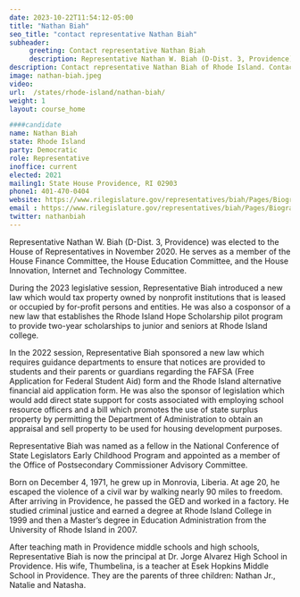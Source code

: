 ```yaml
---
date: 2023-10-22T11:54:12-05:00
title: "Nathan Biah"
seo_title: "contact representative Nathan Biah"
subheader:
     greeting: Contact representative Nathan Biah
     description: Representative Nathan W. Biah (D-Dist. 3, Providence) was elected to the House of Representatives in November 2020. He serves as a member of the House Finance Committee, the House Education Committee,​ and the House Innovation, Internet and Technology Committee.
description: Contact representative Nathan Biah of Rhode Island. Contact information for Nathan Biah includes email address, phone number, and mailing address.
image: nathan-biah.jpeg
video:
url:  /states/rhode-island/nathan-biah/
weight: 1
layout: course_home

####candidate
name: Nathan Biah
state: Rhode Island
party: Democratic
role: Representative
inoffice: current
elected: 2021
mailing1: State House Providence, RI 02903
phone1: 401-470-0404
website: https://www.rilegislature.gov/representatives/biah/Pages/Biography.aspx/
email : https://www.rilegislature.gov/representatives/biah/Pages/Biography.aspx/
twitter: nathanbiah
---
```


Representative Nathan W. Biah (D-Dist. 3, Providence) was elected to the House of Representatives in November 2020. He serves as a member of the House Finance Committee, the House Education Committee,​ and the House Innovation, Internet and Technology Committee.

During the 2023 legislative session, Representative Biah introduced a new law which would tax property owned by nonprofit institutions that is leased or occupied by for-profit persons and entities. He was also a cosponsor of a new law that establishes the Rhode Island Hope Scholarship pilot program to provide two-year scholarships to junior and seniors at Rhode Island college.

In the 2022 session, Representative Biah sponsored a new law which requires guidance departments to ensure that notices are provided to students and their parents or guardians regarding the FAFSA (Free Application for Federal Student Aid) form and the Rhode Island alternative financial aid application form. He was also the sponsor of legislation which would add direct state support for costs associated with employing school resource officers and a bill which promotes the use of state surplus property by permitting the Department of Administration to obtain an appraisal and sell property to be used for housing development purposes.


Representative Biah was named as a fellow in the National Conference of State Legislators Early Childhood Program and appointed as a member of the Office of Postsecondary Commissioner Advisory Committee.

Born on December 4, 1971, he grew up in Monrovia, Liberia. At age 20, he escaped the violence of a civil war by walking nearly 90 miles to freedom. After arriving in Providence, he passed the GED and worked in a factory. He studied criminal justice and earned a degree at Rhode Island College in 1999 and then a Master’s degree in Education Administration from the University of Rhode Island in 2007.

After teaching math in Providence middle schools and high schools, Representative Biah is now the principal at Dr. Jorge Alvarez High School in Providence. His wife, Thumbelina, is a teacher at Esek Hopkins Middle School in Providence. They are the parents of three children: Nathan Jr., Natalie and Natasha.
